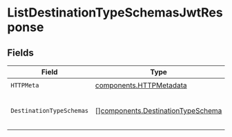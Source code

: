 # ListDestinationTypeSchemasJwtResponse


## Fields

| Field                                                                                  | Type                                                                                   | Required                                                                               | Description                                                                            |
| -------------------------------------------------------------------------------------- | -------------------------------------------------------------------------------------- | -------------------------------------------------------------------------------------- | -------------------------------------------------------------------------------------- |
| `HTTPMeta`                                                                             | [components.HTTPMetadata](../../models/components/httpmetadata.md)                     | :heavy_check_mark:                                                                     | N/A                                                                                    |
| `DestinationTypeSchemas`                                                               | [][components.DestinationTypeSchema](../../models/components/destinationtypeschema.md) | :heavy_minus_sign:                                                                     | A list of destination type schemas.                                                    |